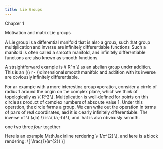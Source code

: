 ```yaml
---
title: Lie Groups
---
```

<head>
    <script type="text/javascript"
            src="http://cdn.mathjax.org/mathjax/latest/MathJax.js?config=TeX-AMS-MML_HTMLorMML">
    </script>
</head>


Chapter 1

Motivation and matrix Lie groups

A Lie group is a differential manifold that is also a group, such that group multiplication and
inverse are infinitely differentiable functions. Such a manifold is often called a smooth manifold,
and infinitely differentiable functions are also known as smooth functions.

A straightforward example is \\( R^n \\) as an abelian group under addition. This is an ((\ n- \\)dimensional
smooth manifold and addition with its inverse are obviously infinitely differentiable. 

For an example with a more interesting group operation, consider a circle of radius 1 around the origin on the
complex plane, which we think of topologically as \\( R^2 \\). Multiplication is well-defined for points 
on this circle as product of complex numbers of absolute value 1. Under this operation, the circle forms a group.
We can write out the operation in terms of pairs of real coordinates, and it is clearly infinitely differentiable. The inverse of \\( (a,b) \\) is \\( (a,-b) \\), and that is also obviously smooth. 












one two
three
*four*
together

Here is an example MathJax inline rendering \\( 1/x^{2} \\), and here is a block rendering: 
\\[ \frac{1}{n^{2}} \\]
